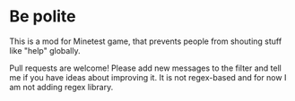 # Be polite
This is a mod for Minetest game, that prevents people from shouting stuff like "help" globally.

Pull requests are welcome! Please add new messages to the filter and tell me if you have ideas about improving it. It is not regex-based and for now I am not adding regex library.
